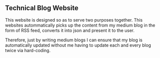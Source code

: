 ## Technical Blog Website
This website is designed so as to serve two purposes together. This websites autommatically picks up the content from my medium blog in the form of RSS feed, converts it into json and present it to the user.

Therefore, just by writing medium blogs I can ensure that my blog is automatically updated without me having to update each and every blog twice via hard-coding.


